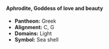 #### Aphrodite, Goddess of love and beauty
- **Pantheon:** Greek
- **Alignment:** C, G
- **Domains:** Light
- **Symbol:** Sea shell